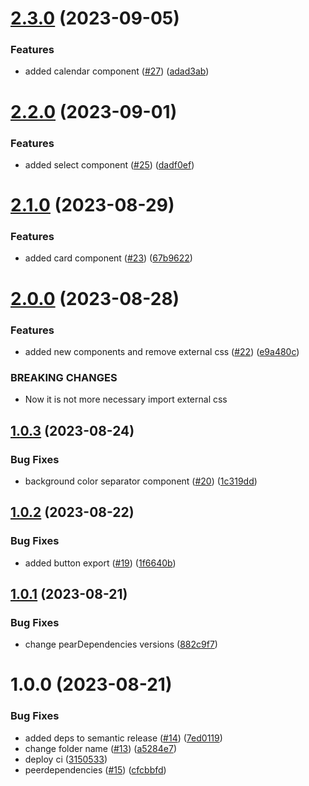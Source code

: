 # [2.3.0](https://github.com/fitame/fits-ui/compare/2.2.0...2.3.0) (2023-09-05)


### Features

* added calendar component ([#27](https://github.com/fitame/fits-ui/issues/27)) ([adad3ab](https://github.com/fitame/fits-ui/commit/adad3ab57cc2a4fb8cf3b7139576d9ab22a388be))

# [2.2.0](https://github.com/fitame/fits-ui/compare/2.1.0...2.2.0) (2023-09-01)


### Features

* added select component ([#25](https://github.com/fitame/fits-ui/issues/25)) ([dadf0ef](https://github.com/fitame/fits-ui/commit/dadf0ef63bfb73d7945f6b18080f9b4049c0e873))

# [2.1.0](https://github.com/fitame/fits-ui/compare/2.0.0...2.1.0) (2023-08-29)


### Features

* added card component ([#23](https://github.com/fitame/fits-ui/issues/23)) ([67b9622](https://github.com/fitame/fits-ui/commit/67b96220c7ad93775f3afc69676ae3b43737e1cc))

# [2.0.0](https://github.com/fitame/fits-ui/compare/1.0.3...2.0.0) (2023-08-28)


### Features

* added new components and remove external css ([#22](https://github.com/fitame/fits-ui/issues/22)) ([e9a480c](https://github.com/fitame/fits-ui/commit/e9a480cce845e3f34a233a4b724f547626e2ea84))


### BREAKING CHANGES

* Now it is not more necessary import external css

## [1.0.3](https://github.com/fitame/fits-ui/compare/1.0.2...1.0.3) (2023-08-24)


### Bug Fixes

* background color separator component ([#20](https://github.com/fitame/fits-ui/issues/20)) ([1c319dd](https://github.com/fitame/fits-ui/commit/1c319dd230f8b6055b2bd76252f8892a854dd550))

## [1.0.2](https://github.com/fitame/fits-ui/compare/1.0.1...1.0.2) (2023-08-22)


### Bug Fixes

* added button export ([#19](https://github.com/fitame/fits-ui/issues/19)) ([1f6640b](https://github.com/fitame/fits-ui/commit/1f6640b30be4e8d111309bf65e7c2c164c7e6d82))

## [1.0.1](https://github.com/fitame/fits-ui/compare/1.0.0...1.0.1) (2023-08-21)


### Bug Fixes

* change pearDependencies versions ([882c9f7](https://github.com/fitame/fits-ui/commit/882c9f7c9b7b1b11047177089f266e4b93844c3b))

# 1.0.0 (2023-08-21)


### Bug Fixes

* added deps to semantic release ([#14](https://github.com/fitame/fits-ui/issues/14)) ([7ed0119](https://github.com/fitame/fits-ui/commit/7ed0119b7ba2f48aea38cf6ba97408c84d4eb971))
* change folder name ([#13](https://github.com/fitame/fits-ui/issues/13)) ([a5284e7](https://github.com/fitame/fits-ui/commit/a5284e7f826006a637229edd8e40f8f996efd309))
* deploy ci ([3150533](https://github.com/fitame/fits-ui/commit/3150533687769035cb5761adc5e126608ca35ecc))
* peerdependencies ([#15](https://github.com/fitame/fits-ui/issues/15)) ([cfcbbfd](https://github.com/fitame/fits-ui/commit/cfcbbfd23d2935712607d2b8d397db47fe582bcf))

